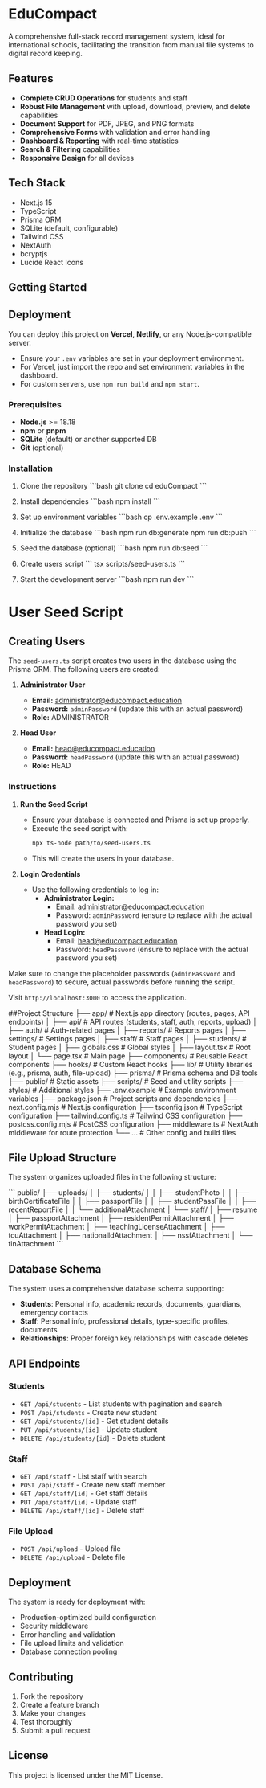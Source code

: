 # EduCompact

A comprehensive full-stack record management system, ideal for international schools, facilitating the transition from manual file systems to digital record keeping.

## Features

- **Complete CRUD Operations** for students and staff
- **Robust File Management** with upload, download, preview, and delete capabilities
- **Document Support** for PDF, JPEG, and PNG formats
- **Comprehensive Forms** with validation and error handling
- **Dashboard & Reporting** with real-time statistics
- **Search & Filtering** capabilities
- **Responsive Design** for all devices

## Tech Stack

- Next.js 15
- TypeScript
- Prisma ORM
- SQLite (default, configurable)
- Tailwind CSS
- NextAuth
- bcryptjs
- Lucide React Icons

## Getting Started

## Deployment

You can deploy this project on **Vercel**, **Netlify**, or any Node.js-compatible server.

- Ensure your `.env` variables are set in your deployment environment.
- For Vercel, just import the repo and set environment variables in the dashboard.
- For custom servers, use `npm run build` and `npm start`.

### Prerequisites

- **Node.js** >= 18.18
- **npm** or **pnpm**
- **SQLite** (default) or another supported DB
- **Git** (optional)

### Installation

1. Clone the repository
\`\`\`bash
git clone <repository-url>
cd eduCompact
\`\`\`

2. Install dependencies
\`\`\`bash
npm install
\`\`\`

3. Set up environment variables
\`\`\`bash
cp .env.example .env
\`\`\`

4. Initialize the database
\`\`\`bash
npm run db:generate
npm run db:push
\`\`\`

5. Seed the database (optional)
\`\`\`bash
npm run db:seed
\`\`\`

6. Create users script
\`\`\`
tsx scripts/seed-users.ts
\`\`\`

7. Start the development server
\`\`\`bash
npm run dev
\`\`\`

# User Seed Script

## Creating Users

The `seed-users.ts` script creates two users in the database using the Prisma ORM. The following users are created:

1. **Administrator User**
   - **Email:** administrator@educompact.education
   - **Password:** `adminPassword` (update this with an actual password)
   - **Role:** ADMINISTRATOR

2. **Head User**
   - **Email:** head@educompact.education
   - **Password:** `headPassword` (update this with an actual password)
   - **Role:** HEAD

### Instructions

1. **Run the Seed Script**
   - Ensure your database is connected and Prisma is set up properly.
   - Execute the seed script with:
     ```bash
     npx ts-node path/to/seed-users.ts
     ```
   - This will create the users in your database.

2. **Login Credentials**
   - Use the following credentials to log in:
     - **Administrator Login:**
       - Email: administrator@educompact.education
       - Password: `adminPassword` (ensure to replace with the actual password you set)
     - **Head Login:**
       - Email: head@educompact.education
       - Password: `headPassword` (ensure to replace with the actual password you set)

Make sure to change the placeholder passwords (`adminPassword` and `headPassword`) to secure, actual passwords before running the script.


Visit `http://localhost:3000` to access the application.

##Project Structure
├── app/                    # Next.js app directory (routes, pages, API endpoints)
│   ├── api/                # API routes (students, staff, auth, reports, upload)
│   ├── auth/               # Auth-related pages
│   ├── reports/            # Reports pages
│   ├── settings/           # Settings pages
│   ├── staff/              # Staff pages
│   ├── students/           # Student pages
│   ├── globals.css         # Global styles
│   ├── layout.tsx          # Root layout
│   └── page.tsx            # Main page
├── components/             # Reusable React components
├── hooks/                  # Custom React hooks
├── lib/                    # Utility libraries (e.g., prisma, auth, file-upload)
├── prisma/                 # Prisma schema and DB tools
├── public/                 # Static assets
├── scripts/                # Seed and utility scripts
├── styles/                 # Additional styles
├── .env.example            # Example environment variables
├── package.json            # Project scripts and dependencies
├── next.config.mjs         # Next.js configuration
├── tsconfig.json           # TypeScript configuration
├── tailwind.config.ts      # Tailwind CSS configuration
├── postcss.config.mjs      # PostCSS configuration
├── middleware.ts           # NextAuth middleware for route protection
└── ...                     # Other config and build files

## File Upload Structure

The system organizes uploaded files in the following structure:

\`\`\`
public/
├── uploads/
│   ├── students/
│   │   ├── studentPhoto
│   │   ├── birthCertificateFile
│   │   ├── passportFile
│   │   ├── studentPassFile
│   │   ├── recentReportFile
│   │   └── additionalAttachment
│   └── staff/
│       ├── resume
│       ├── passportAttachment
│       ├── residentPermitAttachment
│       ├── workPermitAttachment
│       ├── teachingLicenseAttachment
│       ├── tcuAttachment
│       ├── nationalIdAttachment
│       ├── nssfAttachment
│       └── tinAttachment
\`\`\`

## Database Schema

The system uses a comprehensive database schema supporting:

- **Students**: Personal info, academic records, documents, guardians, emergency contacts
- **Staff**: Personal info, professional details, type-specific profiles, documents
- **Relationships**: Proper foreign key relationships with cascade deletes

## API Endpoints

### Students
- `GET /api/students` - List students with pagination and search
- `POST /api/students` - Create new student
- `GET /api/students/[id]` - Get student details
- `PUT /api/students/[id]` - Update student
- `DELETE /api/students/[id]` - Delete student

### Staff
- `GET /api/staff` - List staff with search
- `POST /api/staff` - Create new staff member
- `GET /api/staff/[id]` - Get staff details
- `PUT /api/staff/[id]` - Update staff
- `DELETE /api/staff/[id]` - Delete staff

### File Upload
- `POST /api/upload` - Upload file
- `DELETE /api/upload` - Delete file

## Deployment

The system is ready for deployment with:

- Production-optimized build configuration
- Security middleware
- Error handling and validation
- File upload limits and validation
- Database connection pooling

## Contributing

1. Fork the repository
2. Create a feature branch
3. Make your changes
4. Test thoroughly
5. Submit a pull request

## License

This project is licensed under the MIT License.
